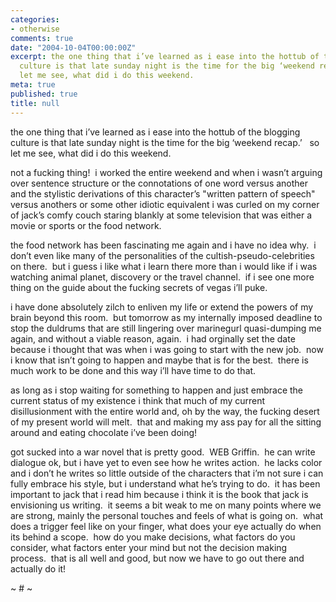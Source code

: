 ```yaml
---
categories:
- otherwise
comments: true
date: "2004-10-04T00:00:00Z"
excerpt: the one thing that i’ve learned as i ease into the hottub of the blogging
  culture is that late sunday night is the time for the big ‘weekend recap.’   so
  let me see, what did i do this weekend.
meta: true
published: true
title: null
---
```


the one thing that i’ve learned as i ease into the hottub of the blogging culture is that late sunday night is the time for the big ‘weekend recap.’   so let me see, what did i do this weekend.

not a fucking thing!  i worked the entire weekend and when i wasn’t arguing over sentence structure or the connotations of one word versus another and the stylistic derivations of this character’s "written pattern of speech" versus anothers or some other idiotic equivalent i was curled on my corner of jack’s comfy couch staring blankly at some television that was either a movie or sports or the food network.

the food network has been fascinating me again and i have no idea why.  i don’t even like many of the personalities of the cultish-pseudo-celebrities on there.  but i guess i like what i learn there more than i would like if i was watching animal planet, discovery or the travel channel.  if i see one more thing on the guide about the fucking secrets of vegas i’ll puke.

i have done absolutely zilch to enliven my life or extend the powers of my brain beyond this room.  but tomorrow as my internally imposed deadline to stop the duldrums that are still lingering over marinegurl quasi-dumping me again, and without a viable reason, again.  i had orginally set the date because i thought that was when i was going to start with the new job.  now i know that isn’t going to happen and maybe that is for the best.  there is much work to be done and this way i’ll have time to do that.  

as long as i stop waiting for something to happen and just embrace the current status of my existence i think that much of my current disillusionment with the entire world and, oh by the way, the fucking desert of my present world will melt.  that and making my ass pay for all the sitting around and eating chocolate i’ve been doing!  

got sucked into a war novel that is pretty good.  WEB Griffin.  he can write dialogue ok, but i have yet to even see how he writes action.  he lacks color and i don’t he writes so little outside of the characters that i’m not sure i can fully embrace his style, but i understand what he’s trying to do.  it has been important to jack that i read him because i think it is the book that jack is envisioning us writing.  it seems a bit weak to me on many points where we are strong, mainly the personal touches and feels of what is going on.  what does a trigger feel like on your finger, what does your eye actually do when its behind a scope.  how do you make decisions, what factors do you consider, what factors enter your mind but not the decision making process.  that is all well and good, but now we have to go out there and actually do it!  

~ # ~